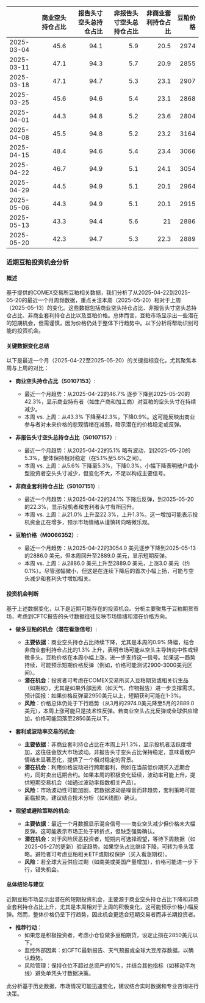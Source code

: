 |            |   商业空头持仓占比 |   报告头寸空头总持仓占比 |   非报告头寸空头总持仓占比 |   非商业套利持仓占比 |   豆粕价格 |
|:-----------|-------------------:|-------------------------:|---------------------------:|---------------------:|-----------:|
| 2025-03-04 |               45.6 |                     94.1 |                        5.9 |                 20.5 |       2974 |
| 2025-03-11 |               47.1 |                     94.3 |                        5.7 |                 20.9 |       2855 |
| 2025-03-18 |               47.1 |                     94.7 |                        5.3 |                 23.1 |       2907 |
| 2025-03-25 |               45.6 |                     94.6 |                        5.4 |                 23.1 |       2868 |
| 2025-04-01 |               44.3 |                     94.8 |                        5.2 |                 23.6 |       2804 |
| 2025-04-08 |               45.5 |                     94.8 |                        5.2 |                 23.2 |       3164 |
| 2025-04-15 |               48.4 |                     94.6 |                        5.4 |                 23.4 |       3066 |
| 2025-04-22 |               46.7 |                     94.9 |                        5.1 |                 24.1 |       3054 |
| 2025-04-29 |               44.5 |                     94.9 |                        5.1 |                 20.1 |       2964 |
| 2025-05-06 |               44.3 |                     94.9 |                        5.1 |                 20.1 |       2915 |
| 2025-05-13 |               43.3 |                     94.4 |                        5.6 |                 21   |       2886 |
| 2025-05-20 |               42.3 |                     94.7 |                        5.3 |                 22.3 |       2889 |

### 近期豆粕投资机会分析

#### 概述
基于提供的COMEX交易所豆粕相关数据，我们分析了从2025-04-22到2025-05-20的最近一个月周频数据，重点关注本周（2025-05-20）相对于上周（2025-05-13）的变化。这些数据包括商业空头持仓占比、非报告头寸空头总持仓占比、非商业套利持仓占比以及豆粕价格。总体而言，豆粕市场显示出一些潜在的短期机会，但需谨慎，因为价格仍处于整体下行趋势中。以下分析将帮助识别可能的投资机会。

#### 关键数据变化总结
以下是最近一个月（2025-04-22至2025-05-20）的关键指标变化，尤其聚焦本周与上周的对比：

- **商业空头持仓占比（S0107153）**:
  - 最近一个月趋势：从2025-04-22的46.7% 逐步下降到2025-05-20的42.3%，显示商业持有者（如生产商和加工商）对豆粕的空头头寸在持续减少。
  - 本周 vs. 上周：从43.3% 下降至42.3%，下降0.9%。这可能反映出商业参与者对未来价格的悲观情绪在减弱，暗示潜在的价格稳定或反弹。

- **非报告头寸空头总持仓占比（S0107157）**:
  - 最近一个月趋势：从2025-04-22的5.1% 略有波动，到2025-05-20的5.3%，整体保持相对稳定（在5.1%至5.6%之间）。
  - 本周 vs. 上周：从5.6% 下降至5.3%，下降0.3%。小幅下降表明散户或小型投资者空头头寸减少，但变化不大，不足以构成主要信号。

- **非商业套利持仓占比（S0107151）**:
  - 最近一个月趋势：从2025-04-22的24.1% 下降后反弹，到2025-05-20的22.3%，显示投机者和套利者头寸有所回升。
  - 本周 vs. 上周：从21.0% 上升至22.3%，上升1.3%。这一增加可能表示投机资金正在增多，预示市场情绪从谨慎转向略微乐观。

- **豆粕价格（M0066352）**:
  - 最近一个月趋势：从2025-04-22的3054.0 美元逐步下降到2025-05-13的2886.0 美元，但本周回升至2889.0 美元，显示短期反弹。
  - 本周 vs. 上周：从2886.0 美元上升至2889.0 美元，上涨3.0 美元（约0.1%）。尽管涨幅微小，但这是在连续下降后的首次小幅上扬，可能与空头减少和套利头寸增加相关。

#### 投资机会判断
基于上述数据变化，以下是近期可能存在的投资机会。分析主要聚焦于豆粕期货市场，考虑到CFTC报告的头寸数据往往反映市场情绪和潜在价格方向。

- **做多豆粕的机会（潜在看涨信号）**:
  - **主要依据**：商业空头持仓占比持续下降，尤其是本周的0.9% 降幅，结合非商业套利持仓占比的1.3% 上升，表明市场可能从空头主导转向中性或轻微多头。豆粕价格在本周小幅上涨，进一步支持这一信号。如果这一趋势持续，可能预示短期价格反弹（例如，价格可能测试2900-3000美元区间）。
  - **潜在机会**：投资者可考虑在COMEX交易所买入豆粕期货或相关衍生品（如期权），尤其是如果外部因素（如天气、作物报告）进一步支撑需求。预计回报：如果价格反弹至2950美元以上，短期获利可能在1-3%。
  - **风险**：价格总体仍处于下行趋势（从3月的2974.0美元降至5月的2889.0美元），本周上涨可能只是技术性反弹。若商业空头占比反弹或全球供应增加，价格可能回落至2850美元以下。

- **套利或波动率交易的机会**:
  - **主要依据**：非商业套利持仓占比在本周上升1.3%，显示投机者活跃度增加，这往往会放大市场波动。非报告头寸空头占比保持稳定，意味着散户情绪未显著恶化，提供了一个相对稳定的背景。
  - **潜在机会**：利用价格波动进行跨期套利，例如在当前低价期买入近期合约，同时卖出远期合约。如果本周的积极变化延续，波动率可能上升，提供短期交易机会（如通过波动率指数相关产品）。
  - **风险**：市场波动性可能加剧，若数据波动是噪音而非趋势，套利策略可能面临损失。建议结合技术分析（如K线图）确认。

- **观望或避险策略的机会**:
  - **主要依据**：最近一个月数据显示混合信号——商业空头减少但价格未大幅反弹。这可能表示市场正处于转折点，但缺乏强势确认。
  - **潜在机会**：对于风险厌恶投资者，短期内可选择观望，等待下周数据（如2025-05-27的更新）验证趋势。如果空头占比继续下降，可转为多头策略。避险者可考虑豆粕相关ETF或期权保护（买入看涨期权）。
  - **风险**：若全球大豆供应过剩（如南美或美国产量增加），价格可能进一步下行，错失机会。

#### 总体结论与建议
近期豆粕市场显示出潜在的短期投资机会，主要源于商业空头持仓占比下降和非商业套利持仓占比上升，尤其是本周相对于上周的积极变化，这可能预示价格小幅反弹。然而，整体价格仍呈下行趋势，因此机会更适合短期交易者而非长期投资者。

- **推荐行动**： 
  - 如果您是积极投资者，考虑小仓位做多豆粕期货，设定止损在2850美元以下。
  - 监控外部因素：如CFTC最新报告、天气预报或全球大豆库存数据，以确认趋势。
  - 风险管理：保持仓位不超过总资产的10%，并结合其他指标（如移动平均线）避免单凭头寸数据决策。

此分析基于历史数据，市场情况可能迅速变化，建议结合实时数据和专业咨询进行决策。